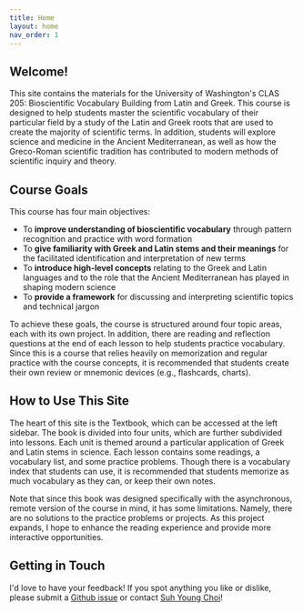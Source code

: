 ```yaml
---
title: Home
layout: home
nav_order: 1
---
```


## **Welcome!**

This site contains the materials for the University of Washington's CLAS 205: Bioscientific Vocabulary Building from Latin and Greek. This course is designed to help students master the scientific vocabulary of their particular field by a study of the Latin and Greek roots that are used to create the majority of scientific terms. In addition, students will explore science and medicine in the Ancient Mediterranean, as well as how the Greco-Roman scientific tradition has contributed to modern methods of scientific inquiry and theory.

## Course Goals

This course has four main objectives:

- To **improve understanding of bioscientific vocabulary** through pattern recognition and practice with word formation
- To **give familiarity with Greek and Latin stems and their meanings** for the facilitated identification and interpretation of new terms
- To **introduce high-level concepts** relating to the Greek and Latin languages and to the role that the Ancient Mediterranean has played in shaping modern science
- To **provide a framework** for discussing and interpreting scientific topics and technical jargon

To achieve these goals, the course is structured around four topic areas, each with its own project. In addition, there are reading and reflection questions at the end of each lesson to help students practice vocabulary. Since this is a course that relies heavily on memorization and regular practice with the course concepts, it is recommended that students create their own review or mnemonic devices (e.g., flashcards, charts).

## How to Use This Site

The heart of this site is the Textbook, which can be accessed at the left sidebar. The book is divided into four units, which are further subdivided into lessons. Each unit is themed around a particular application of Greek and Latin stems in science. Each lesson contains some readings, a vocabulary list, and some practice problems. Though there is a vocabulary index that students can use, it is recommended that students memorize as much vocabulary as they can, or keep their own notes.

Note that since this book was designed specifically with the asynchronous, remote version of the course in mind, it has some limitations. Namely, there are no solutions to the practice problems or projects. As this project expands, I hope to enhance the reading experience and provide more interactive opportunities.

## Getting in Touch

I'd love to have your feedback! If you spot anything you like or dislike, please submit a [Github issue](https://github.com/CLAS-205/sp25-site/issues) or contact [Suh Young Choi](https://classics.washington.edu/people/suh-young-choi)!
